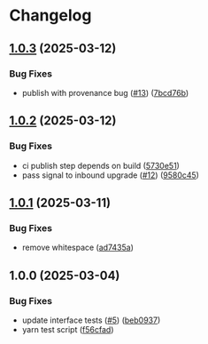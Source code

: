 # Changelog

## [1.0.3](https://github.com/ChainSafe/js-libp2p-quic/compare/v1.0.2...v1.0.3) (2025-03-12)


### Bug Fixes

* publish with provenance bug ([#13](https://github.com/ChainSafe/js-libp2p-quic/issues/13)) ([7bcd76b](https://github.com/ChainSafe/js-libp2p-quic/commit/7bcd76bb947c78b030955e39f03c99989ff18b43))

## [1.0.2](https://github.com/ChainSafe/js-libp2p-quic/compare/v1.0.1...v1.0.2) (2025-03-12)


### Bug Fixes

* ci publish step depends on build ([5730e51](https://github.com/ChainSafe/js-libp2p-quic/commit/5730e516e7b88579b7f04a4486090cd41172b612))
* pass signal to inbound upgrade ([#12](https://github.com/ChainSafe/js-libp2p-quic/issues/12)) ([9580c45](https://github.com/ChainSafe/js-libp2p-quic/commit/9580c45c9c056793abe1c0f415e9dbad32e9a7ed))

## [1.0.1](https://github.com/ChainSafe/js-libp2p-quic/compare/v1.0.0...v1.0.1) (2025-03-11)


### Bug Fixes

* remove whitespace ([ad7435a](https://github.com/ChainSafe/js-libp2p-quic/commit/ad7435aa65f3abd4a574dce5ce568726e7fef545))

## 1.0.0 (2025-03-04)


### Bug Fixes

* update interface tests ([#5](https://github.com/ChainSafe/js-libp2p-quic/issues/5)) ([beb0937](https://github.com/ChainSafe/js-libp2p-quic/commit/beb0937fc5f0bd4ea6d8c63ed76d441774c22226))
* yarn test script ([f56cfad](https://github.com/ChainSafe/js-libp2p-quic/commit/f56cfad495821d6f1c56d857a98a36ddab2c07cd))
